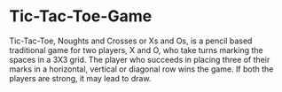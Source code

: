 # Tic-Tac-Toe-Game
Tic-Tac-Toe, Noughts and Crosses or Xs and Os, is a pencil based traditional game for two players, X and O, who take turns marking the spaces in a 3X3 grid. The player who succeeds in placing three of their marks in a horizontal, vertical or diagonal row wins the game. If both the players are strong, it may lead to draw.
